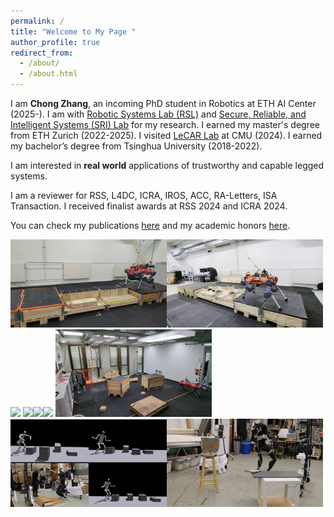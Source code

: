 ```yaml
---
permalink: /
title: "Welcome to My Page "
author_profile: true
redirect_from: 
  - /about/
  - /about.html
---
```



I am **Chong Zhang**, an incoming PhD student in Robotics at ETH AI Center (2025-). I am with [Robotic Systems Lab (RSL)](https://rsl.ethz.ch/) and [Secure, Reliable, and Intelligent Systems (SRI) Lab](https://www.sri.inf.ethz.ch/) for my research. I earned my master's degree from ETH Zurich (2022-2025). I visited [LeCAR Lab](https://lecar-lab.github.io/) at CMU (2024). I earned my bachelor’s degree from Tsinghua University (2018-2022).       

I am interested in **real world** applications of trustworthy and capable legged systems.   

I am a reviewer for RSS, L4DC, ICRA, IROS, ACC, RA-Letters, ISA Transaction.  I received finalist awards at RSS 2024 and ICRA 2024.   

You can check my publications [here](https://zita-ch.github.io/publications) and my academic honors [here](https://zita-ch.github.io/honors).
  
    
<img src="/files/anymalrisky_iros24.gif" width="250"/><img src="/files/anymalrisky2_iros24.gif" width="250"/><img src="/files/anymal_adv_indoor.gif" width="250"/>
<img src="/files/anymal_adv_wild.gif" width="250"/><img src="/files/abs_snow.gif" width="250"/><img src="/files/robustness_h2o.gif" width="250"/>
<img src="/files/anymal_blindnav.gif" width="250"/><img src="/files/wococo_parkour.gif" width="250"/><img src="/files/wococo_locomani.gif" width="250"/>         